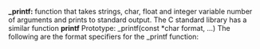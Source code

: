 **_printf:** function that takes strings, char, float
and integer variable number of arguments and prints 
to standard output.
The C standard library has a similar function **printf**
Prototype: _printf(const *char format, ...)
    The following are the format specifiers for the _printf function:
